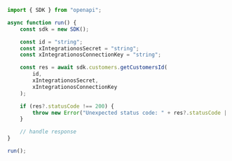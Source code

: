 <!-- Start SDK Example Usage [usage] -->
```typescript
import { SDK } from "openapi";

async function run() {
    const sdk = new SDK();

    const id = "string";
    const xIntegrationosSecret = "string";
    const xIntegrationosConnectionKey = "string";

    const res = await sdk.customers.getCustomersId(
        id,
        xIntegrationosSecret,
        xIntegrationosConnectionKey
    );

    if (res?.statusCode !== 200) {
        throw new Error("Unexpected status code: " + res?.statusCode || "-");
    }

    // handle response
}

run();

```
<!-- End SDK Example Usage [usage] -->